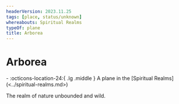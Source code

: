 ```yaml
---
headerVersion: 2023.11.25
tags: [place, status/unknown]
whereabouts: Spiritual Realms
typeOf: plane
title: Arborea
---
```

# Arborea
<div class="grid cards ext-narrow-margin ext-one-column" markdown>
-    :octicons-location-24:{ .lg .middle } A plane in the [Spiritual Realms](<../spiritual-realms.md>)  
</div>


The realm of nature unbounded and wild.


